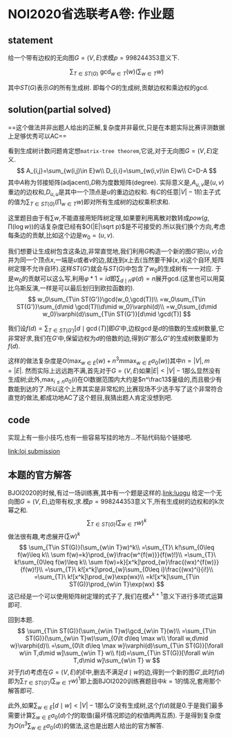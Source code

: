 # NOI2020省选联考A卷: 作业题

## statement

给一个带有边权的无向图$G=(V,E)$求模$p=998244353$意义下.

$$
\sum_{T\in ST(G)}\ \gcd_{w\in T}(w)(\sum_{w\in T}w)
$$

其中$ST(G)$表示$G$的所有生成树.
即每个$G$的生成树,贡献边权和乘边权的gcd.

## solution(partial solved)

==这个做法并非出题人给出的正解,复杂度并非最优,只是在本题实际比赛评测数据上足够优秀可以AC==

看到生成树计数问题肯定想`matrix-tree theorem`,它说,对于无向图$G=(V,E)$定义.
$$
A_{i,j}=\sum_{w(i,j)\in E}w\\
D_{i,i}=\sum_{w(i,v)\in E}w\\
C=D-A
$$
其中$A$称为邻接矩阵(adjacent),$D$称为度数矩阵(degree).
实际意义是,$A_{u,v}$是$(u,v)$重边的边权和,$D_{u,u}$是其中一个顶点是$u$的重边边权和.
有$C$的任意$|V|-1$阶主子式的值为$\sum_{T\in ST(G)}(\prod_{w\in T}w)$即对所有生成树的边权乘积求和.

这里题目由于有$\sum w$,不能直接用矩阵树定理,如果要利用离散对数转成$pow(g,\prod (\log w))$的话复杂度已经有$O(|E|\sqrt p)$是不可接受的.所以我们换个方向,考虑每条边的贡献,比如这个边是$w_0=(u,v)$.

我们想要让生成树包含这条边,非常直觉地,我们利用$G$构造一个新的图$G'$把$(u,v)$合并为同一个顶点$x$,一端是$u$或者$v$的边,就连到$x$上去(当然要干掉$(x,x)$这个自环,矩阵树定理不允许自环).这样$ST(G')$就会与$ST(G)$中包含了$w_0$的生成树有一一对应.
于是$w_0$的贡献可以这么写,利用$\varphi * 1=id$即$\sum_{d\mid n}\varphi(d)=n$展开gcd.(这里也可以用莫比乌斯反演,一样是可以最后划归到欧拉函数的).
$$
w_0\sum_{T\in ST(G')}\gcd(w_0,\gcd(T))\\
=w_0\sum_{T\in ST(G')}\sum_{d\mid \gcd(T)\\d\mid w_0}\varphi(d)\\
=w_0\sum_{d\mid w_0}\varphi(d)\sum_{T\in ST(G')}[d\mid \gcd(T)]
$$

我们设$f(d)=\sum_{T\in ST(G')}[d\mid \gcd(T)]$即$G'$中,边权$\gcd$是$d$的倍数的生成树数量,它非常好求,我们在$G'$中,保留边权为$d$的倍数的边,得到$G''$那么$G''$的生成树数量即为$f(d)$.

这样的做法复杂度是$O(\max_{w\in E}(w)+n^3m\max_{w\in E}\sigma_0(w))$其中$n=|V|,m=|E|$.
然而实际上远远跑不满,首先对于$G=(V,E)$如果$|E|\lt |V|-1$那么显然没有生成树;此外,$\max_{i\leq n}\sigma_0(i)$在OI数据范围内大约是$n^\frac13$量级的,而且极少有数能到达的了.所以这个上界其实是非常松的,比赛现场不少选手写了这个非常符合直觉的做法,都成功地AC了这个题目,我猜出题人肯定没想到吧.








## code

实现上有一些小技巧,也有一些容易写挂的地方…不贴代码贴个链接吧.

[link:loj submission](https://loj.ac/submission/847077)



## 本题的官方解答

BJOI2020的时候,有过一场训练赛,其中有一个题是这样的.[link:luogu](https://www.luogu.com.cn/problem/P5296) 
给定一个无向图$G=(V,E)$,边带有权,求.模$p=998244353$意义下,所有生成树的边权和的k次幂之和.
$$
\sum_{T\in ST(G)}(\sum_{w\in T}w)^k
$$
做法很有趣,考虑展开$(\sum w)^k$
$$
\sum_{T\in ST(G)}(\sum_{w\in T}w)^k\\
=\sum_{T}\ k!\sum_{0\leq f(w)\leq k\\ \sum f(w)=k}\prod_{w}\frac{w^{f(w)}}{f(w)!}\\
=\sum_{T}\ k!\sum_{0\leq f(w)\leq k\\ \sum f(w)=k}[x^k]\prod_{w}\frac{(wx)^{f(w)}}{f(w)!}\\
=\sum_{T}\ k![x^k]\prod_{w}\sum_{0\leq i}\frac{(wx)^i}{i!}\\
=\sum_{T}\ k![x^k]\prod_{w}\exp(wx)\\
=k![x^k]\sum_{T\in ST(G)}\prod_{w\in T}\exp(wx)
$$
这已经是一个可以使用矩阵树定理的式子了,我们在模$x^{k+1}$意义下进行多项式运算即可.



回到本题.
$$
\sum_{T\in ST(G)}(\sum_{w\in T}w)\gcd_{w\in T}(w)\\
=\sum_{T\in ST(G)}(\sum_{w\in T}w)\sum_{0\lt d\leq \max w\\ \forall w,d\mid w}\varphi(d)\\
=\sum_{0\lt d\leq \max w}\varphi(d)\sum_{T\in ST(G)}[\forall w\in T,d\mid w]\sum_{w\in T} w\\
f(d)=\sum_{T\in ST(G)}[\forall w\in T,d\mid w]\sum_{w\in T} w
$$
对于$f(d)$考虑在$G=(V,E)$的$E$中,删去不满足$d\mid w$的边,得到一个新的图$G'$,此时$f(d)$即为$\sum_{T\in ST(G')}(\sum_{w\in T}w)^{1}$即上面BJOI2020训练赛题目中$k=1$的情况,套用那个解答即可.

此外,如果$\sum_{w\in E}[d\mid w]\lt |V|-1$那么$G'$没有生成树,这个$f(d)$就是$0$.于是我们最多需要计算$\sum_{w\in E}\sigma_0(d)$个$f$的取值(最坏情况即边的权值两两互质).
于是得到复杂度为$O(n^3 \sum_{w\in E}\sigma_0(d))$的做法,这也是出题人给出的官方解答.